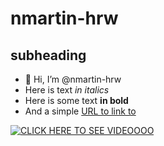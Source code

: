 # nmartin-hrw #
## subheading ##

- 👋 Hi, I’m @nmartin-hrw
- Here is text *in italics*
- Here is some text **in bold**
- And a simple [URL to link to](https://hrw.org)


[![CLICK HERE TO SEE VIDEOOOO](https://images.squarespace-cdn.com/content/v1/586eb0d0e4fcb54364411723/e396c072-f5e9-4553-b8b6-931e146b9d69/saudi-yemen-img.png?format=1000w)]([https://www.youtube.com/watch?v=YOUTUBE_VIDEO_ID_HERE](https://drive.google.com/file/d/1G4_aMtga4XlNDXkMnfzfz5wxCnkZjqSi/preview))




<!---
nmartin-hrw/nmartin-hrw is a ✨ special ✨ repository because its `README.md` (this file) appears on your GitHub profile.
You can click the Preview link to take a look at your changes.
--->
